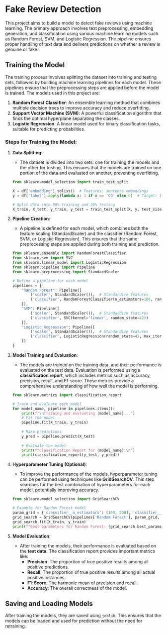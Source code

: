 # Fake Review Detection

This project aims to build a model to detect fake reviews using machine learning. The primary approach involves text preprocessing, embedding generation, and classification using various machine learning models such as Random Forest, SVM, and Logistic Regression. The pipeline ensures proper handling of text data and delivers predictions on whether a review is genuine or fake.

## Training the Model

The training process involves splitting the dataset into training and testing sets, followed by building machine learning pipelines for each model. These pipelines ensure that the preprocessing steps are applied before the model is trained. The models used in this project are:

1. **Random Forest Classifier**: An ensemble learning method that combines multiple decision trees to improve accuracy and reduce overfitting.
2. **Support Vector Machine (SVM)**: A powerful classification algorithm that finds the optimal hyperplane separating the classes.
3. **Logistic Regression**: A linear model used for binary classification tasks, suitable for predicting probabilities.

### Steps for Training the Model:

1. **Data Splitting**:
   - The dataset is divided into two sets: one for training the models and the other for testing. This ensures that the models are trained on one portion of the data and evaluated on another, preventing overfitting.

    ```python
    from sklearn.model_selection import train_test_split

    X = df['embedding'].tolist()  # Features: sentence embeddings
    y = df['label'].apply(lambda x: 1 if x == 'CG' else 0)  # Target: 1 for 'CG', 0 for 'OR'
    
    # Split data into 80% training and 20% testing
    X_train, X_test, y_train, y_test = train_test_split(X, y, test_size=0.2, random_state=42)
    ```

2. **Pipeline Creation**:
   - A pipeline is defined for each model, which combines both the feature scaling (StandardScaler) and the classifier (Random Forest, SVM, or Logistic Regression). This ensures that the same preprocessing steps are applied during both training and prediction.

    ```python
    from sklearn.ensemble import RandomForestClassifier
    from sklearn.svm import SVC
    from sklearn.linear_model import LogisticRegression
    from sklearn.pipeline import Pipeline
    from sklearn.preprocessing import StandardScaler

    # Define a pipeline for each model
    pipelines = {
        "Random Forest": Pipeline([
            ('scaler', StandardScaler()),  # Standardize features
            ('classifier', RandomForestClassifier(n_estimators=100, random_state=42))
        ]),
        "SVM": Pipeline([
            ('scaler', StandardScaler()),  # Standardize features
            ('classifier', SVC(kernel='linear', random_state=42))
        ]),
        "Logistic Regression": Pipeline([
            ('scaler', StandardScaler()),  # Standardize features
            ('classifier', LogisticRegression(random_state=42, max_iter=1000))
        ])
    }
    ```

3. **Model Training and Evaluation**:
   - The models are trained on the training data, and their performance is evaluated on the test data. Evaluation is performed using a **classification report**, which includes metrics such as accuracy, precision, recall, and F1-score. These metrics provide a comprehensive understanding of how well the model is performing.

    ```python
    from sklearn.metrics import classification_report

    # Train and evaluate each model
    for model_name, pipeline in pipelines.items():
        print(f"\nTraining and evaluating {model_name}...")
        # Fit the model
        pipeline.fit(X_train, y_train)
        
        # Make predictions
        y_pred = pipeline.predict(X_test)
        
        # Evaluate the model
        print(f"Classification Report for {model_name}:\n")
        print(classification_report(y_test, y_pred))
    ```

4. **Hyperparameter Tuning (Optional)**:
   - To improve the performance of the models, hyperparameter tuning can be performed using techniques like **GridSearchCV**. This step searches for the best combination of hyperparameters for each model, potentially improving accuracy.

    ```python
    from sklearn.model_selection import GridSearchCV

    # Example for Random Forest model
    param_grid = {'classifier__n_estimators': [100, 200], 'classifier__max_depth': [10, 20, None]}
    grid_search = GridSearchCV(pipelines['Random Forest'], param_grid, cv=5, scoring='accuracy')
    grid_search.fit(X_train, y_train)
    print(f"Best parameters for Random Forest: {grid_search.best_params_}")
    ```

5. **Model Evaluation**:
   - After training the models, their performance is evaluated based on the **test data**. The classification report provides important metrics like:
     - **Precision**: The proportion of true positive results among all positive predictions.
     - **Recall**: The proportion of true positive results among all actual positive instances.
     - **F1-Score**: The harmonic mean of precision and recall.
     - **Accuracy**: The overall correctness of the model.

## Saving and Loading Models

After training the models, they are saved using `joblib`. This ensures that the models can be loaded and used for prediction without the need for retraining.

